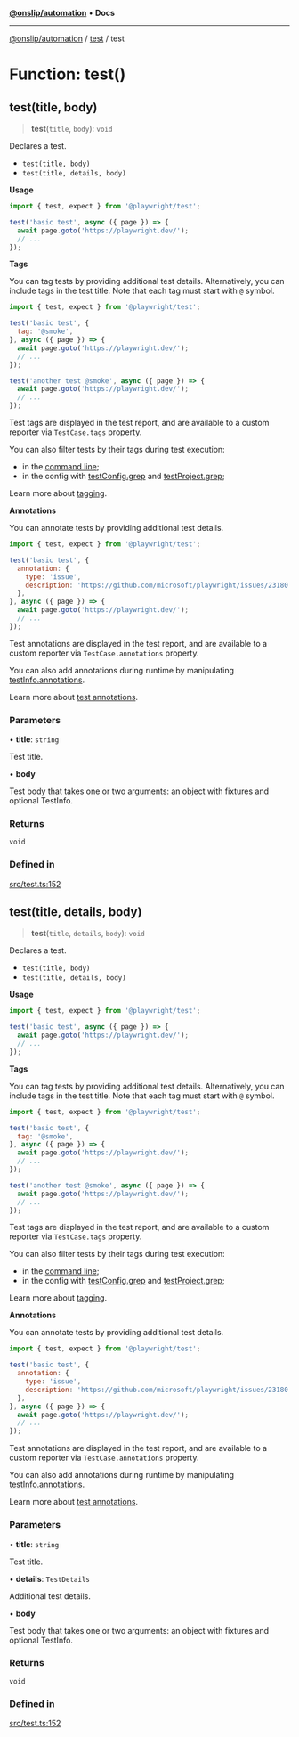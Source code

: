 [**@onslip/automation**](../../README.md) • **Docs**

***

[@onslip/automation](../../README.md) / [test](../README.md) / test

# Function: test()

## test(title, body)

> **test**(`title`, `body`): `void`

Declares a test.
- `test(title, body)`
- `test(title, details, body)`

**Usage**

```js
import { test, expect } from '@playwright/test';

test('basic test', async ({ page }) => {
  await page.goto('https://playwright.dev/');
  // ...
});
```

**Tags**

You can tag tests by providing additional test details. Alternatively, you can include tags in the test title. Note
that each tag must start with `@` symbol.

```js
import { test, expect } from '@playwright/test';

test('basic test', {
  tag: '@smoke',
}, async ({ page }) => {
  await page.goto('https://playwright.dev/');
  // ...
});

test('another test @smoke', async ({ page }) => {
  await page.goto('https://playwright.dev/');
  // ...
});
```

Test tags are displayed in the test report, and are available to a custom reporter via `TestCase.tags` property.

You can also filter tests by their tags during test execution:
- in the [command line](https://playwright.dev/docs/test-cli#reference);
- in the config with [testConfig.grep](https://playwright.dev/docs/api/class-testconfig#test-config-grep) and
  [testProject.grep](https://playwright.dev/docs/api/class-testproject#test-project-grep);

Learn more about [tagging](https://playwright.dev/docs/test-annotations#tag-tests).

**Annotations**

You can annotate tests by providing additional test details.

```js
import { test, expect } from '@playwright/test';

test('basic test', {
  annotation: {
    type: 'issue',
    description: 'https://github.com/microsoft/playwright/issues/23180',
  },
}, async ({ page }) => {
  await page.goto('https://playwright.dev/');
  // ...
});
```

Test annotations are displayed in the test report, and are available to a custom reporter via
`TestCase.annotations` property.

You can also add annotations during runtime by manipulating
[testInfo.annotations](https://playwright.dev/docs/api/class-testinfo#test-info-annotations).

Learn more about [test annotations](https://playwright.dev/docs/test-annotations).

### Parameters

• **title**: `string`

Test title.

• **body**

Test body that takes one or two arguments: an object with fixtures and optional TestInfo.

### Returns

`void`

### Defined in

[src/test.ts:152](https://github.com/Onslip/automation/blob/aed87d3401609cf5df05adc6d1563b1b99f345fe/src/test.ts#L152)

## test(title, details, body)

> **test**(`title`, `details`, `body`): `void`

Declares a test.
- `test(title, body)`
- `test(title, details, body)`

**Usage**

```js
import { test, expect } from '@playwright/test';

test('basic test', async ({ page }) => {
  await page.goto('https://playwright.dev/');
  // ...
});
```

**Tags**

You can tag tests by providing additional test details. Alternatively, you can include tags in the test title. Note
that each tag must start with `@` symbol.

```js
import { test, expect } from '@playwright/test';

test('basic test', {
  tag: '@smoke',
}, async ({ page }) => {
  await page.goto('https://playwright.dev/');
  // ...
});

test('another test @smoke', async ({ page }) => {
  await page.goto('https://playwright.dev/');
  // ...
});
```

Test tags are displayed in the test report, and are available to a custom reporter via `TestCase.tags` property.

You can also filter tests by their tags during test execution:
- in the [command line](https://playwright.dev/docs/test-cli#reference);
- in the config with [testConfig.grep](https://playwright.dev/docs/api/class-testconfig#test-config-grep) and
  [testProject.grep](https://playwright.dev/docs/api/class-testproject#test-project-grep);

Learn more about [tagging](https://playwright.dev/docs/test-annotations#tag-tests).

**Annotations**

You can annotate tests by providing additional test details.

```js
import { test, expect } from '@playwright/test';

test('basic test', {
  annotation: {
    type: 'issue',
    description: 'https://github.com/microsoft/playwright/issues/23180',
  },
}, async ({ page }) => {
  await page.goto('https://playwright.dev/');
  // ...
});
```

Test annotations are displayed in the test report, and are available to a custom reporter via
`TestCase.annotations` property.

You can also add annotations during runtime by manipulating
[testInfo.annotations](https://playwright.dev/docs/api/class-testinfo#test-info-annotations).

Learn more about [test annotations](https://playwright.dev/docs/test-annotations).

### Parameters

• **title**: `string`

Test title.

• **details**: `TestDetails`

Additional test details.

• **body**

Test body that takes one or two arguments: an object with fixtures and optional TestInfo.

### Returns

`void`

### Defined in

[src/test.ts:152](https://github.com/Onslip/automation/blob/aed87d3401609cf5df05adc6d1563b1b99f345fe/src/test.ts#L152)
